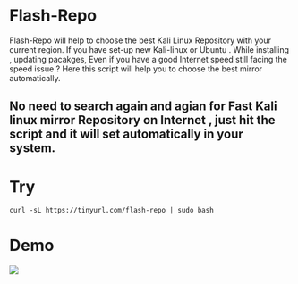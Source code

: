 # Flash-Repo
Flash-Repo will help to choose the best Kali Linux Repository with your current region. If you have set-up new Kali-linux or Ubuntu . While installing , updating pacakges, Even if you have a good Internet speed still facing the speed issue ?
Here this script will help you to choose the best mirror automatically. 

## No need to search again and agian for Fast Kali linux mirror Repository on Internet , just hit the script and it will set automatically in your system.

# Try 
```
curl -sL https://tinyurl.com/flash-repo | sudo bash  
```

# Demo 

![](https://github.com/raoshaab/Flash-Repo/blob/main/static/repo-1.gif)
